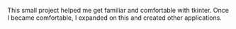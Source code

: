 This small project helped me get familiar and comfortable with tkinter. Once I became comfortable, I expanded on this and created other applications.
